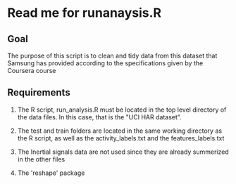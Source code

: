 # Read me for runanaysis.R

## Goal

The purpose of this script is to clean and tidy data from this dataset that Samsung has provided according to the specifications given by the Coursera course

## Requirements

1. The R script, run_analysis.R must be located in the top level directory of the data files. In this case, that is the "UCI HAR dataset". 

2. The test and train folders are located in the same working directory as the R script, as well as the activity_labels.txt and the features_labels.txt

3. The Inertial signals data are not used since they are already summerized in the other files

4. The 'reshape' package